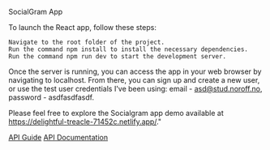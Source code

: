 SocialGram App

To launch the React app, follow these steps:

    Navigate to the root folder of the project.
    Run the command npm install to install the necessary dependencies.
    Run the command npm run dev to start the development server.

Once the server is running, you can access the app in your web browser by navigating to localhost. From there, you can sign up and create a new user, or use the test user credentials I've been using: email - asd@stud.noroff.no, password - asdfasdfasdf.


Please feel free to explore the Socialgram app demo available at https://delightful-treacle-71452c.netlify.app/."


[API Guide](https://noroff-api-docs.netlify.app/social-endpoints/authentication)
[API Documentation](https://nf-api.onrender.com/docs)



